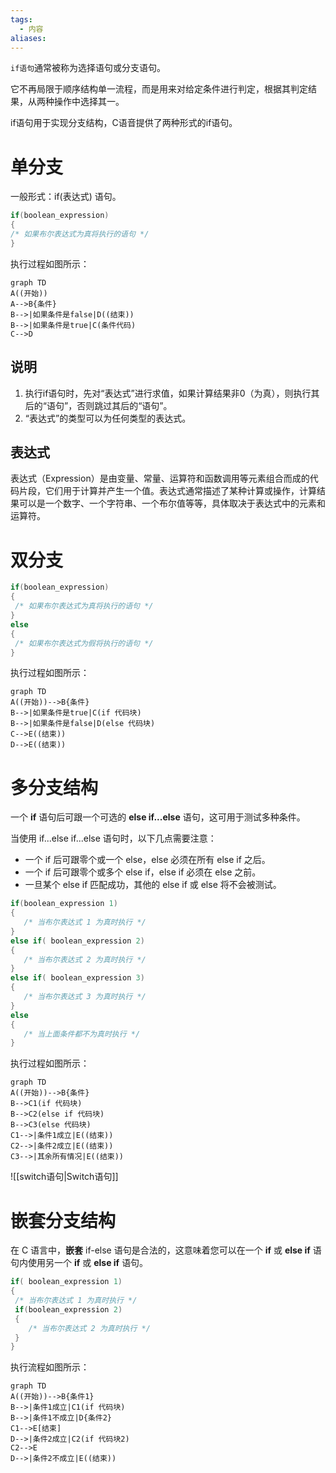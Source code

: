 ```yaml
---
tags:
  - 内容
aliases:
---
```

`if语句`通常被称为选择语句或分支语句。

 它不再局限于顺序结构单一流程，而是用来对给定条件进行判定，根据其判定结果，从两种操作中选择其一。

 if语句用于实现分支结构，C语音提供了两种形式的if语句。

# 单分支

 一般形式：if(表达式) 语句。

 ```c
 if(boolean_expression)
 {
 /* 如果布尔表达式为真将执行的语句 */
 }
 
 ```

 执行过程如图所示：

 ```mermaid
 graph TD
 A((开始))
 A-->B{条件}
 B-->|如果条件是false|D((结束))
 B-->|如果条件是true|C(条件代码)
 C-->D
 ```

## 说明

 1.  执行if语句时，先对“表达式”进行求值，如果计算结果非0（为真），则执行其后的“语句”，否则跳过其后的“语句”。
 2.  “表达式”的类型可以为任何类型的表达式。

## 表达式

 表达式（Expression）是由变量、常量、运算符和函数调用等元素组合而成的代码片段，它们用于计算并产生一个值。表达式通常描述了某种计算或操作，计算结果可以是一个数字、一个字符串、一个布尔值等等，具体取决于表达式中的元素和运算符。

# 双分支

 ```C
 if(boolean_expression)
 {
  /* 如果布尔表达式为真将执行的语句 */
 }
 else
 {
  /* 如果布尔表达式为假将执行的语句 */
 }
 
 ```

 执行过程如图所示：

 ```mermaid
 graph TD
 A((开始))-->B{条件}
 B-->|如果条件是true|C(if 代码块)
 B-->|如果条件是false|D(else 代码块)
 C-->E((结束))
 D-->E((结束))
 
 ```

# 多分支结构

一个 **if** 语句后可跟一个可选的 **else if...else** 语句，这可用于测试多种条件。

当使用 if...else if...else 语句时，以下几点需要注意：

-   一个 if 后可跟零个或一个 else，else 必须在所有 else if 之后。
-   一个 if 后可跟零个或多个 else if，else if 必须在 else 之前。
-   一旦某个 else if 匹配成功，其他的 else if 或 else 将不会被测试。

```c
if(boolean_expression 1)
{
   /* 当布尔表达式 1 为真时执行 */
}
else if( boolean_expression 2)
{
   /* 当布尔表达式 2 为真时执行 */
}
else if( boolean_expression 3)
{
   /* 当布尔表达式 3 为真时执行 */
}
else 
{
   /* 当上面条件都不为真时执行 */
}

```

执行过程如图所示：

```mermaid
graph TD
A((开始))-->B{条件}
B-->C1(if 代码块)
B-->C2(else if 代码块)
B-->C3(else 代码块)
C1-->|条件1成立|E((结束))
C2-->|条件2成立|E((结束))
C3-->|其余所有情况|E((结束))

```

![[switch语句|Switch语句]]

# 嵌套分支结构

在 C 语言中，**嵌套** if-else 语句是合法的，这意味着您可以在一个 **if** 或 **else if** 语句内使用另一个 **if** 或 **else if** 语句。

```c
if( boolean_expression 1)
{
 /* 当布尔表达式 1 为真时执行 */
 if(boolean_expression 2)
 {
    /* 当布尔表达式 2 为真时执行 */
 }
}
```

执行流程如图所示：

```mermaid
graph TD
A((开始))-->B{条件1}
B-->|条件1成立|C1(if 代码块)
B-->|条件1不成立|D{条件2}
C1-->E[结束]
D-->|条件2成立|C2(if 代码块2)
C2-->E
D-->|条件2不成立|E((结束))
```


